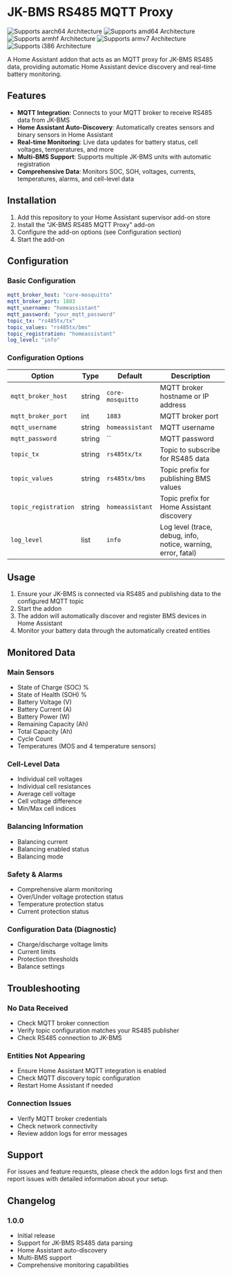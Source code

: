 # JK-BMS RS485 MQTT Proxy

![Supports aarch64 Architecture][aarch64-shield] ![Supports amd64 Architecture][amd64-shield] ![Supports armhf Architecture][armhf-shield] ![Supports armv7 Architecture][armv7-shield] ![Supports i386 Architecture][i386-shield]

A Home Assistant addon that acts as an MQTT proxy for JK-BMS RS485 data, providing automatic Home Assistant device discovery and real-time battery monitoring.

## Features

- **MQTT Integration**: Connects to your MQTT broker to receive RS485 data from JK-BMS
- **Home Assistant Auto-Discovery**: Automatically creates sensors and binary sensors in Home Assistant
- **Real-time Monitoring**: Live data updates for battery status, cell voltages, temperatures, and more
- **Multi-BMS Support**: Supports multiple JK-BMS units with automatic registration
- **Comprehensive Data**: Monitors SOC, SOH, voltages, currents, temperatures, alarms, and cell-level data

## Installation

1. Add this repository to your Home Assistant supervisor add-on store
2. Install the "JK-BMS RS485 MQTT Proxy" add-on
3. Configure the add-on options (see Configuration section)
4. Start the add-on

## Configuration

### Basic Configuration

```yaml
mqtt_broker_host: "core-mosquitto"
mqtt_broker_port: 1883
mqtt_username: "homeassistant"
mqtt_password: "your_mqtt_password"
topic_tx: "rs485tx/tx"
topic_values: "rs485tx/bms"
topic_registration: "homeassistant"
log_level: "info"
```

### Configuration Options

| Option | Type | Default | Description |
|--------|------|---------|-------------|
| `mqtt_broker_host` | string | `core-mosquitto` | MQTT broker hostname or IP address |
| `mqtt_broker_port` | int | `1883` | MQTT broker port |
| `mqtt_username` | string | `homeassistant` | MQTT username |
| `mqtt_password` | string | `` | MQTT password |
| `topic_tx` | string | `rs485tx/tx` | Topic to subscribe for RS485 data |
| `topic_values` | string | `rs485tx/bms` | Topic prefix for publishing BMS values |
| `topic_registration` | string | `homeassistant` | Topic prefix for Home Assistant discovery |
| `log_level` | list | `info` | Log level (trace, debug, info, notice, warning, error, fatal) |

## Usage

1. Ensure your JK-BMS is connected via RS485 and publishing data to the configured MQTT topic
2. Start the addon
3. The addon will automatically discover and register BMS devices in Home Assistant
4. Monitor your battery data through the automatically created entities

## Monitored Data

### Main Sensors
- State of Charge (SOC) %
- State of Health (SOH) %
- Battery Voltage (V)
- Battery Current (A)
- Battery Power (W)
- Remaining Capacity (Ah)
- Total Capacity (Ah)
- Cycle Count
- Temperatures (MOS and 4 temperature sensors)

### Cell-Level Data
- Individual cell voltages
- Individual cell resistances
- Average cell voltage
- Cell voltage difference
- Min/Max cell indices

### Balancing Information
- Balancing current
- Balancing enabled status
- Balancing mode

### Safety & Alarms
- Comprehensive alarm monitoring
- Over/Under voltage protection status
- Temperature protection status
- Current protection status

### Configuration Data (Diagnostic)
- Charge/discharge voltage limits
- Current limits
- Protection thresholds
- Balance settings

## Troubleshooting

### No Data Received
- Check MQTT broker connection
- Verify topic configuration matches your RS485 publisher
- Check RS485 connection to JK-BMS

### Entities Not Appearing
- Ensure Home Assistant MQTT integration is enabled
- Check MQTT discovery topic configuration
- Restart Home Assistant if needed

### Connection Issues
- Verify MQTT broker credentials
- Check network connectivity
- Review addon logs for error messages

## Support

For issues and feature requests, please check the addon logs first and then report issues with detailed information about your setup.

## Changelog

### 1.0.0
- Initial release
- Support for JK-BMS RS485 data parsing
- Home Assistant auto-discovery
- Multi-BMS support
- Comprehensive monitoring capabilities

[aarch64-shield]: https://img.shields.io/badge/aarch64-yes-green.svg
[amd64-shield]: https://img.shields.io/badge/amd64-yes-green.svg
[armhf-shield]: https://img.shields.io/badge/armhf-yes-green.svg
[armv7-shield]: https://img.shields.io/badge/armv7-yes-green.svg
[i386-shield]: https://img.shields.io/badge/i386-yes-green.svg
